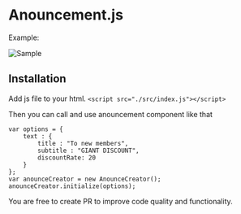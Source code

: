 # Anouncement.js

Example:

![Sample](https://github.com/htuzel/anouncementjs/blob/master/example.png?raw=true)


## Installation

Add js file to your html.
```<script src="./src/index.js"></script>```

Then you can call and use anouncement component like that
```
var options = {
    text : {
        title : "To new members",
        subtitle : "GIANT DISCOUNT",
        discountRate: 20
    }
};
var anounceCreator = new AnounceCreator();
anounceCreator.initialize(options); 
```

You are free to create PR to improve code quality and functionality.
